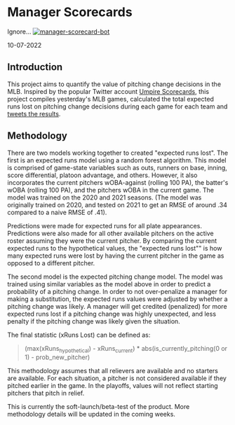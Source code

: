 # Manager Scorecards

Ignore...
[![manager-scorecard-bot](https://github.com/dtreisman/ManagerScorecards/actions/workflows/daily_run.yml/badge.svg)](https://github.com/dtreisman/ManagerScorecards/actions/workflows/daily_run.yml)

10-07-2022

## Introduction

This project aims to quantify the value of pitching change decisions in the MLB. Inspired by the popular Twitter account [Umpire Scorecards](https://twitter.com/UmpScorecards), this project compiles yesterday's MLB games, calculated the total expected runs lost on pitching change decisions during each game for each team and [tweets the results](https://twitter.com/MLBManagerScore). 

## Methodology

There are two models working together to created "expected runs lost". The first is an expected runs model using a random forest algorithm. This model is comprised of game-state variables such as outs, runners on base, inning, score differential, platoon advantage, and others. However, it also incorporates the current pitchers wOBA-against (rolling 100 PA), the batter's wOBA (rolling 100 PA), and the pitchers wOBA in the current game. The model was trained on the 2020 and 2021 seasons. (The model was originally trained on 2020, and tested on 2021 to get an RMSE of around .34 compared to a naive RMSE of .41). 

Predictions were made for expected runs for all plate appearances. Predictions were also made for all other available pitchers on the active roster assuming they were the current pitcher. By comparing the current expected runs to the hypothetical values, the "expected runs lost"" is how many expected runs were lost by having the current pitcher in the game as opposed to a different pitcher. 

The second model is the expected pitching change model. The model was trained using similar variables as the model above in order to predict a probability of a pitching change. In order to not over-penalize a manager for making a substitution, the expected runs values were adjusted by whether a pitching change was likely. A manager will get credited (penalized) for more expected runs lost if a pitching change was highly unexpected, and less penalty if the pitching change was likely given the situation.

The final statistic (xRuns Lost) can be defined as:
> (max(xRuns<sub>hypothetical</sub>) - xRuns<sub>current</sub>) * abs(is_currently_pitching(0 or 1) - prob_new_pitcher)

This methodology assumes that all relievers are available and no starters are available. For each situation, a pitcher is not considered available if they pitched earlier in the game. In the playoffs, values will not reflect starting pitchers that pitch in relief.

This is currently the soft-launch/beta-test of the product. More methodology details will be updated in the coming weeks.
